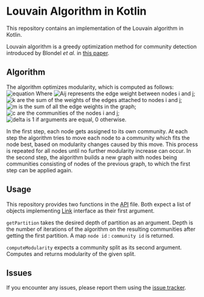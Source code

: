 # Louvain Algorithm in Kotlin

This repository contains an implementation of the Louvain algorithm in Kotlin.

Louvain algorithm is a greedy optimization method for community detection introduced by Blondel _et al._ in 
[this paper](https://arxiv.org/abs/0803.0476).

## Algorithm

The algorithm optimizes modularity, which is computed as follows:  
![equation](https://latex.codecogs.com/gif.latex?Q&space;=&space;\frac{1}{2m}\sum\limits_{ij}\bigg[A_{ij}&space;-&space;\frac{k_i&space;k_j}{2m}\bigg]\delta&space;(c_i,c_j))  
Where  
![Aij](https://latex.codecogs.com/gif.latex?\large&space;A_{ij}) represents the edge weight between nodes i and j;  
![k](https://latex.codecogs.com/gif.latex?\large&space;k_i,&space;k_j) are the sum of the weights of the edges attached 
to nodes i and j;  
![m](https://latex.codecogs.com/gif.latex?\large&space;m) is the sum of all the edge weights in the graph;  
![c](https://latex.codecogs.com/gif.latex?\large&space;c_i,&space;c_j) are the communities of the nodes i and j;  
![delta](https://latex.codecogs.com/gif.latex?\large&space;\delta&space;(x,y)) is 1 if arguments are equal, 0 otherwise.

In the first step, each node gets assigned to its own community. 
At each step the algorithm tries to move each node to a community which fits the node best, based on modularity changes caused by this move. 
This process is repeated for all nodes until no further modularity increase can occur.
In the second step, the algorithm builds a new graph with nodes being communities consisting of nodes of the previous graph, to which the first step can be applied again.

## Usage
This repository provides two functions in the [API](src/main/kotlin/org/jetbrains/research/ictl/louvain/API.kt) file.
Both expect a list of objects implementing [Link](src/main/kotlin/org/jetbrains/research/ictl/louvain/Link.kt) interface
as their first argument.

`getPartition` takes the desired depth of partition as an argument. 
Depth is the number of iterations of the algorithm on the resulting communities after getting the first partition. 
A map `node id` : `community id` is returned.

`computeModularity` expects a community split as its second argument. 
Computes and returns modularity of the given split.

## Issues

If you encounter any issues, please report them using the [issue tracker](https://github.com/JetBrains-Research/louvain/issues).
